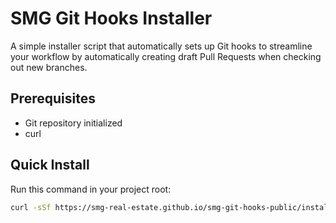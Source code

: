 # SMG Git Hooks Installer

A simple installer script that automatically sets up Git hooks to streamline your workflow by automatically creating draft Pull Requests when checking out new branches.

## Prerequisites

- Git repository initialized
- curl

## Quick Install

Run this command in your project root:

```bash
curl -sSf https://smg-real-estate.github.io/smg-git-hooks-public/install.sh | sh
```
